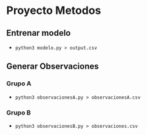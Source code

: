 # Proyecto Metodos

## Entrenar modelo

- `python3 modelo.py > output.csv`

## Generar Observaciones

### Grupo A
- `python3 observacionesA.py > observacionesA.csv`

### Grupo B
- `python3 observacionesB.py > observaciones.csv`